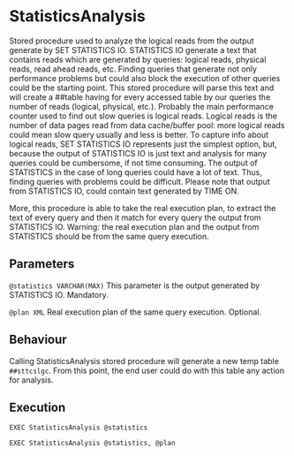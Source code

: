 # StatisticsAnalysis

Stored procedure used to analyze the logical reads from the output generate by SET STATISTICS IO. STATISTICS IO generate a text that contains reads which are generated by queries: logical reads, physical reads, read ahead reads, etc. Finding queries that generate not only performance problems but could also block the execution of other queries could be the starting point. This stored procedure will parse this text and will create a ##table having for every accessed table by our queries the number of reads (logical, physical, etc.). Probably the main performance counter used to find out slow queries is logical reads. Logical reads is the number of data pages read from data cache/buffer pool: more logical reads could mean slow query usually and less is better. To capture info about logical reads, SET STATISTICS IO represents just the simplest option, but, because the output of STATISTICS IO is just text and analysis for many queries could be cumbersome, if not time consuming. The output of STATISTICS in the case of long queries could have a lot of text. Thus, finding queries with problems could be difficult. Please note that output from STATISTICS IO, could contain text generated by TIME ON.

More, this procedure is able to take the real execution plan, to extract the text of every query and then it match for every query the output from STATISTICS IO. Warning: the real execution plan and the output from STATISTICS should be from the same query execution.

## Parameters

`@statistics VARCHAR(MAX)` This parameter is the output generated by STATISTICS IO. Mandatory.

`@plan XML` Real execution plan of the same query execution. Optional.

## Behaviour

Calling StatisticsAnalysis stored procedure will generate a new temp table `##sttcslgc`. From this point, the end user could do with this table any action for analysis.

## Execution

`EXEC StatisticsAnalysis @statistics` 

`EXEC StatisticsAnalysis @statistics, @plan`
